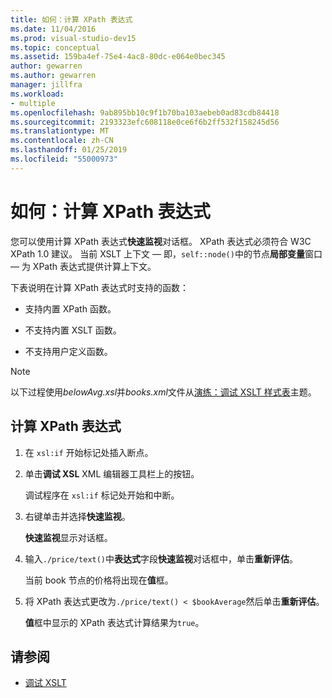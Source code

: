 ```yaml
---
title: 如何：计算 XPath 表达式
ms.date: 11/04/2016
ms.prod: visual-studio-dev15
ms.topic: conceptual
ms.assetid: 159ba4ef-75e4-4ac8-80dc-e064e0bec345
author: gewarren
ms.author: gewarren
manager: jillfra
ms.workload:
- multiple
ms.openlocfilehash: 9ab895bb10c9f1b70ba103aebeb0ad83cdb84418
ms.sourcegitcommit: 2193323efc608118e0ce6f6b2ff532f158245d56
ms.translationtype: MT
ms.contentlocale: zh-CN
ms.lasthandoff: 01/25/2019
ms.locfileid: "55000973"
---
```

# <a name="how-to-evaluate-an-xpath-expression"></a>如何：计算 XPath 表达式

您可以使用计算 XPath 表达式**快速监视**对话框。 XPath 表达式必须符合 W3C XPath 1.0 建议。 当前 XSLT 上下文 — 即，`self::node()`中的节点**局部变量**窗口 — 为 XPath 表达式提供计算上下文。

 下表说明在计算 XPath 表达式时支持的函数：

-   支持内置 XPath 函数。

-   不支持内置 XSLT 函数。

-   不支持用户定义函数。

> [!NOTE]
> 以下过程使用*belowAvg.xsl*并*books.xml*文件从[演练：调试 XSLT 样式表](../xml-tools/walkthrough-debug-an-xslt-style-sheet.md)主题。

## <a name="to-evaluate-an-xpath-expression"></a>计算 XPath 表达式

1.  在 `xsl:if` 开始标记处插入断点。

2.  单击**调试 XSL** XML 编辑器工具栏上的按钮。

     调试程序在 `xsl:if` 标记处开始和中断。

3.  右键单击并选择**快速监视**。

     **快速监视**显示对话框。

4.  输入`./price/text()`中**表达式**字段**快速监视**对话框中，单击**重新评估**。

     当前 book 节点的价格将出现在**值**框。

5.  将 XPath 表达式更改为`./price/text() < $bookAverage`然后单击**重新评估**。

     **值**框中显示的 XPath 表达式计算结果为`true`。

## <a name="see-also"></a>请参阅

- [调试 XSLT](../xml-tools/debugging-xslt.md)
